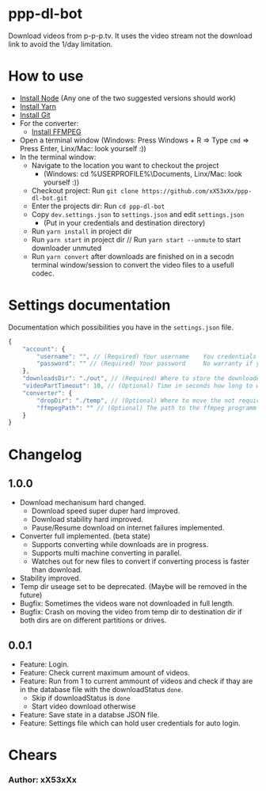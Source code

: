 # ppp-dl-bot
Download videos from p-p-p.tv. It uses the video stream not the download link to avoid the 1/day limitation.

# How to use
 - [Install Node](https://nodejs.org/) (Any one of the two suggested versions should work)
 - [Install Yarn](https://classic.yarnpkg.com/en/docs/install/)
 - [Install Git](https://www.linode.com/docs/development/version-control/how-to-install-git-on-linux-mac-and-windows/)
 - For the converter:
   - [Install FFMPEG](https://www.ffmpeg.org/download.html)
 - Open a terminal window (Windows: Press Windows + R => Type `cmd` => Press Enter, Linx/Mac: look yourself :))
 - In the terminal window:
    -  Navigate to the location you want to checkout the project
       -  (Windows: cd %USERPROFILE%\Documents, Linx/Mac: look yourself :))
    -  Checkout project: Run `git clone https://github.com/xX53xXx/ppp-dl-bot.git`
    -  Enter the projects dir: Run `cd ppp-dl-bot`
    -  Copy `dev.settings.json` to `settings.json` and edit `settings.json`
       -  (Put in your credentials and destination directory)
    -  Run `yarn install` in project dir
    -  Run `yarn start` in project dir // Run `yarn start --unmute` to start downloader unmuted
    -  Run `yarn convert` after downloads are finished on in a secodn terminal window/session to convert the video files to a usefull codec.

# Settings documentation
Documentation which possibilities you have in the `settings.json` file.
```js
{
    "account": {
        "username": "", // (Required) Your username    You credentials are save if you use my code. You can look through the code, there is no backdor or sth. like that.
        "password": "" // (Required) Your password     No warranty if you use code from a fork. Take care not to push your credentials. settings.json is per default in .gitignore
    },
    "downloadsDir": "./out", // (Required) Where to store the downloaded files
    "videoPartTimeout": 10, // (Optional) Time in seconds how long to wait for the initial video stream befor the video gets the status 'broken' and the download continues with the next
    "converter": {
        "dropDir": "./temp", // (Optional) Where to move the not required files after converting process. If null, the files will be deleted.
        "ffmpegPath": "" // (Optional) The path to the ffmpeg programm on your system. If not set, that one in the PATH env var will be used.
    }
}
```

# Changelog
## 1.0.0
- Download mechanisum hard changed.
  - Download speed super duper hard improved.
  - Download stability hard improved.
  - Pause/Resume download on internet failures implemented.
- Converter full implemented. (beta state)
  - Supports converting while downloads are in progress.
  - Supports multi machine converting in parallel.
  - Watches out for new files to convert if converting process is faster than download.
- Stability improved.
- Temp dir useage set to be deprecated. (Maybe will be removed in the future)
- Bugfix: Sometimes the videos ware not downloaded in full length.
- Bugfix: Crash on moving the video from temp dir to destination dir if both dirs are on different partitions or drives.
  
## 0.0.1
- Feature: Login.
- Feature: Check current maximum amount of videos.
- Feature: Run from 1 to current ammount of videos and check if thay are in the database file with the downloadStatus `done`.
  - Skip if downloadStatus is `done`
  - Start video download otherwise
- Feature: Save state in a databse JSON file.
- Feature: Settings file which can hold user credentials for auto login.

# Chears
### Author: xX53xXx